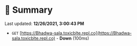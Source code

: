 # 📖 Summary
Last updated: **12/26/2021, 3:00:43 PM**

- `GET` [https://Bhadwa-sala.toxicblte.repl.co](https://Bhadwa-sala.toxicblte.repl.co) - **Down** (100ms)

